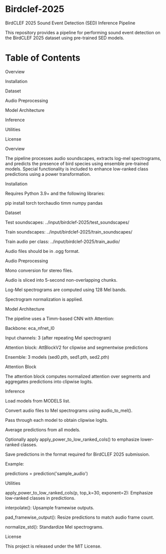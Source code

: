 # Birdclef-2025
BirdCLEF 2025 Sound Event Detection (SED) Inference Pipeline

This repository provides a pipeline for performing sound event detection on the BirdCLEF 2025 dataset using pre-trained SED models.

# Table of Contents

Overview

Installation

Dataset

Audio Preprocessing

Model Architecture

Inference

Utilities

License

Overview

The pipeline processes audio soundscapes, extracts log-mel spectrograms, and predicts the presence of bird species using ensemble pre-trained models. Special functionality is included to enhance low-ranked class predictions using a power transformation.

Installation

Requires Python 3.9+ and the following libraries:

pip install torch torchaudio timm numpy pandas

Dataset

Test soundscapes: ../input/birdclef-2025/test_soundscapes/

Train soundscapes: ../input/birdclef-2025/train_soundscapes/

Train audio per class: ../input/birdclef-2025/train_audio/

Audio files should be in .ogg format.

Audio Preprocessing

Mono conversion for stereo files.

Audio is sliced into 5-second non-overlapping chunks.

Log-Mel spectrograms are computed using 128 Mel bands.

Spectrogram normalization is applied.

Model Architecture

The pipeline uses a Timm-based CNN with Attention:

Backbone: eca_nfnet_l0

Input channels: 3 (after repeating Mel spectrogram)

Attention block: AttBlockV2 for clipwise and segmentwise predictions

Ensemble: 3 models (sed0.pth, sed1.pth, sed2.pth)

Attention Block

The attention block computes normalized attention over segments and aggregates predictions into clipwise logits.

Inference

Load models from MODELS list.

Convert audio files to Mel spectrograms using audio_to_mel().

Pass through each model to obtain clipwise logits.

Average predictions from all models.

Optionally apply apply_power_to_low_ranked_cols() to emphasize lower-ranked classes.

Save predictions in the format required for BirdCLEF 2025 submission.

Example:

predictions = prediction('sample_audio')

Utilities

apply_power_to_low_ranked_cols(p, top_k=30, exponent=2): Emphasize low-ranked classes in predictions.

interpolate(): Upsample framewise outputs.

pad_framewise_output(): Resize predictions to match audio frame count.

normalize_std(): Standardize Mel spectrograms.

License

This project is released under the MIT License.
